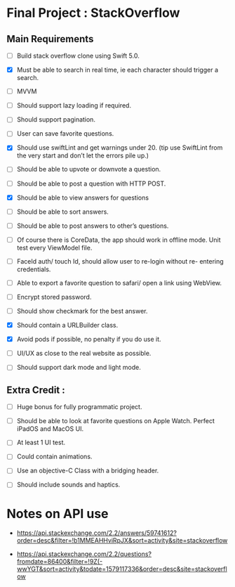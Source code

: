 # Final Project : StackOverflow

## Main Requirements
- [ ] Build stack overflow clone using Swift 5.0.

- [x] Must be able to search in real time, ie each character should trigger a search.
- [ ] MVVM
- [ ] Should support lazy loading if required.
- [ ] Should support pagination.
- [ ] User can save favorite questions.
- [x] Should use swiftLint and get warnings under 20. (tip use SwiftLint from the very start and don’t let the errors pile up.)
- [ ] Should be able to upvote or downvote a question.
- [ ] Should be able to post a question with HTTP POST.
- [X] Should be able to view answers for questions
- [ ] Should be able to sort answers.
- [ ] Should be able to post answers to other’s questions.
- [ ] Of course there is CoreData, the app should work in offline mode. Unit test every ViewModel file.
- [ ] FaceId auth/ touch Id, should allow user to re-login without re- entering credentials.
- [ ] Able to export a favorite question to safari/ open a link using WebView.
- [ ] Encrypt stored password.
- [ ] Should show checkmark for the best answer.
- [x] Should contain a URLBuilder class.
- [x] Avoid pods if possible, no penalty if you do use it.
- [ ] UI/UX as close to the real website as possible.
- [ ] Should support dark mode and light mode.

## Extra Credit :
- [ ] Huge bonus for fully programmatic project.
- [ ] Should be able to look at favorite questions on Apple Watch. Perfect iPadOS and MacOS UI.
- [ ] At least 1 UI test.
- [ ] Could contain animations.
- [ ] Use an objective-C Class with a bridging header.
- [ ] Should include sounds and haptics.


# Notes on API use
* https://api.stackexchange.com/2.2/answers/59741612?order=desc&filter=!b1MMEAHHviRpJX&sort=activity&site=stackoverflow

* https://api.stackexchange.com/2.2/questions?fromdate=86400&filter=!9Z(-wwYGT&sort=activity&todate=1579117336&order=desc&site=stackoverflow
